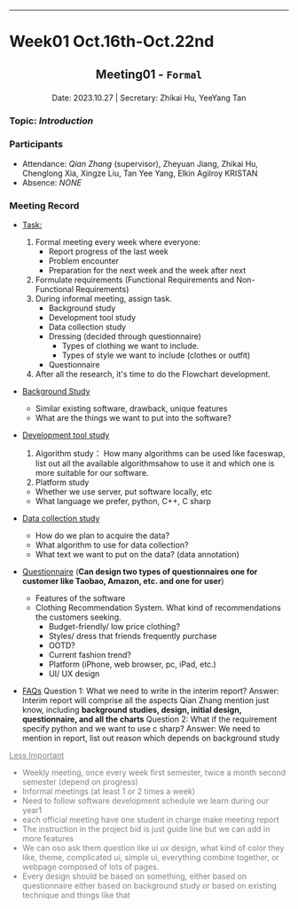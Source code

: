 
---

# Week01 Oct.16th-Oct.22nd

## <p align="center">Meeting01 - `Formal`</p>

<p align="center">
Date: 2023.10.27 | Secretary: Zhikai Hu, YeeYang Tan
</p>

### Topic: *Introduction*

### Participants

* Attendance:
*Qian Zhang* (supervisor), Zheyuan Jiang,  Zhikai Hu, Chenglong Xia, Xingze Liu, Tan Yee Yang, Elkin Agilroy KRISTAN
* Absence: *NONE*

### Meeting Record

* <u>Task:</u>
  1. Formal meeting every week where everyone:
     * Report progress of the last week
     * Problem encounter
     * Preparation for the next week and the week after next
  2. Formulate requirements (Functional Requirements and Non-Functional Requirements)
  3. During informal meeting, assign task.
     * Background study
     * Development tool study
     * Data collection study
     * Dressing (decided through questionnaire)
       * Types of clothing we want to include.
       * Types of style we want to include (clothes or outfit)
     * Questionnaire
  4. After all the research, it's time to do the Flowchart development.

* <u>Background Study</u>
  * Similar existing software, drawback, unique features
  * What are the things we want to put into the software?
* <u>Development tool study</u>

  1. Algorithm study：
   How many algorithms can be used like faceswap, list out all the available algorithmsahow to use it and which one is more suitable for our software.
  2. Platform study
  * Whether we use server, put software locally, etc
  * What language we prefer, python, C++, C sharp 
* <u>Data collection study</u>
  * How do we plan to acquire the data?
  * What algorithm to use for data collection?
  * What text we want to put on the data? (data annotation)
* <u>Questionnaire</u> (**Can design two types of questionnaires one for customer like Taobao, Amazon, etc. and one for user**)
  * Features of the software
  * Clothing Recommendation System. What kind of recommendations the customers seeking.
    * Budget-friendly/ low price clothing?
    * Styles/ dress that friends frequently purchase
    * OOTD?
    * Current fashion trend?
    * Platform (iPhone, web browser, pc, iPad, etc.)
    * UI/ UX design
* <u>FAQs</u>
Question 1: What we need to write in the interim report?
Answer: lnterim report will comprise all the aspects Qian Zhang mention just know, including **background studies, design, initial design, questionnaire, and all the charts**
Question 2: What if the requirement specify python and we want to use c sharp?
Answer: We need to mention in report, list out reason which depends on background study

<font color=grey>
<u>Less Important</u>

* Weekly meeting, once every week first semester, twice a month second semester (depend on progress)
* Informal meetings (at least 1 or 2 times a week)
* Need to follow software development schedule we learn during our year1
* each official meeting have one student in charge make meeting report
* The instruction in the project bid is just guide line but we can add in more features
* We can oso ask them question like ui ux design, what kind of color they like, theme, complicated ui, simple ui, everything combine together, or webpage composed of lots of pages.
* Every design should be based on something, either based on questionnaire either based on background study or based on existing technique and things like that
</font>

